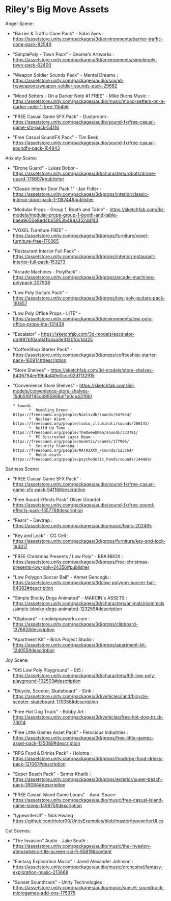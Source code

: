 # Riley's Big Move Assets

Anger Scene: 

  * "Barrier & Traffic Cone Pack" - Sabri Ayes : https://assetstore.unity.com/packages/3d/environments/barrier-traffic-cone-pack-82549

  * "SimplePoly - Town Pack" - Gnome's Artworks : https://assetstore.unity.com/packages/3d/environments/simplepoly-town-pack-62400
  
  * "Weapon Soldier Sounds Pack" - Mental Dreams : https://assetstore.unity.com/packages/audio/sound-fx/weapons/weapon-soldier-sounds-pack-29662
  
  * "Mood Setters - On a Darker Note #1 FREE" - Mike Burns Music : https://assetstore.unity.com/packages/audio/music/mood-setters-on-a-darker-note-1-free-115456
  
  * "FREE Casual Game SFX Pack" - Dustyroom : https://assetstore.unity.com/packages/audio/sound-fx/free-casual-game-sfx-pack-54116
  
  * "Free Casual SoundFX Pack" - Tim Beek : https://assetstore.unity.com/packages/audio/sound-fx/free-casual-soundfx-pack-164843

Anxiety Scene:
  * "Drone Guard" - Lukas Bobor - https://assetstore.unity.com/packages/3d/characters/robots/drone-guard-175607#publisher
 
  * "Classic Interior Door Pack 1" -Jan Fidler - https://assetstore.unity.com/packages/3d/props/interior/classic-interior-door-pack-1-118744#publisher

  * "Modular Props - Group 1, Booth and Table" - https://sketchfab.com/3d-models/modular-props-group-1-booth-and-table-baea9650e8ed4bb5953b499a352ddf43
  
  * "VOXEL Furniture FREE" - https://assetstore.unity.com/packages/3d/props/furniture/voxel-furniture-free-170365
  
  * "Restaurant Interior Full Pack" - https://assetstore.unity.com/packages/3d/props/interior/restaurant-interior-full-pack-153273

  * "Arcade Machines - PolyPack" - https://assetstore.unity.com/packages/3d/props/arcade-machines-polypack-207908
  
  * "Low Poly Guitars Pack" - https://assetstore.unity.com/packages/3d/props/low-poly-guitars-pack-161857 

  * "Low Poly Office Props - LITE" - https://assetstore.unity.com/packages/3d/environments/low-poly-office-props-lite-131438
  
  * "Escalator" - https://sketchfab.com/3d-models/escalator-da1997bf0ab64fb4aa3e3130fdc1d325
  
  * "CoffeeShop Starter Pack" - https://assetstore.unity.com/packages/3d/props/coffeeshop-starter-pack-160914#description 
  
  * "Store Shelves" - https://sketchfab.com/3d-models/store-shelves-8406794ee19b4af49e0ccc02d1132915 
  
  * "Convenience Store Shelves" - https://sketchfab.com/3d-models/convenience-store-shelves-15db5f6f195c4995898af1b0ce431f80 
        
        * Sounds
               *  Rumbling Drone - https://freesound.org/people/Nielsvdb/sounds/547644/
               *  Nuclear Alarm - https://freesound.org/people/radio_illuminati/sounds/206141/
               *  Build Up Tune - https://freesound.org/people/TheDweebMan/sounds/333781/
               *  PC Bitcrushed Lazer Beam - https://freesound.org/people/medetix/sounds/177906/
               *  Security Scanning - https://freesound.org/people/MATRIXXX_/sounds/523764/
               *  Robot-death - https://freesound.org/people/psychedelic_hands/sounds/144469/ 

Sadness Scene:

  * "FREE Casual Game SFX Pack" - https://assetstore.unity.com/packages/audio/sound-fx/free-casual-game-sfx-pack-54116#description

  * "Free Sound Effects Pack" Oliver Girardot : https://assetstore.unity.com/packages/audio/sound-fx/free-sound-effects-pack-155776#description

  * "Fears" - Devtrap : https://assetstore.unity.com/packages/audio/music/fears-202495

  * "Key and Lock" - CG Cell : https://assetstore.unity.com/packages/3d/props/furniture/key-and-lock-193317

  * "FREE Christmas Presents / Low Poly" - BRAiNBOX : https://assetstore.unity.com/packages/3d/props/free-christmas-presents-low-poly-24356#publisher

  * "Low Polygon Soccer Ball" - Ahmet Gencoglu : https://assetstore.unity.com/packages/3d/low-polygon-soccer-ball-84382#description

  * "Simple Blocky Dogs Animated" - MARCIN's ASSETS : https://assetstore.unity.com/packages/3d/characters/animals/mammals/simple-blocky-dogs-animated-123259#description

  * "Clipboard" - cookiepopworks.com : https://assetstore.unity.com/packages/3d/props/clipboard-137662#description
  
  * "Apartment Kit" - Brick Project Studio : https://assetstore.unity.com/packages/3d/props/apartment-kit-124055#description

Joy Scene:

  * "9t5 Low Poly Playground" - 9t5 : https://assetstore.unity.com/packages/3d/characters/9t5-low-poly-playground-102503#description
  
  * "Bicycle, Scooter, Skateboard" - Sirik : https://assetstore.unity.com/packages/3d/vehicles/land/bicycle-scooter-skateboard-170056#description
  
  * "Free Hot Dog Truck" - Bobby Art : https://assetstore.unity.com/packages/3d/vehicles/free-hot-dog-truck-73014
  
  * "Free Little Games Asset Pack" - Ferocious Industries : https://assetstore.unity.com/packages/3d/props/free-little-games-asset-pack-125089#description
  
  * "RPG Food & Drinks Pack" - Holotna : https://assetstore.unity.com/packages/3d/props/food/rpg-food-drinks-pack-121067#description
  
  * "Super Beach Pack" - Samer Khatib : https://assetstore.unity.com/packages/3d/props/exterior/super-beach-pack-39084#description
  
  * "FREE Casual Island Game Loops" - Aural Space: https://assetstore.unity.com/packages/audio/music/free-casual-island-game-loops-149975#description
  
  * "typewriterUI" - Nick Hwang : https://github.com/rioter00/UnityExamples/blob/master/typewriterUI.cs

Cut Scenes:

 * "The Invasion" Audio - Jake South : https://assetstore.unity.com/packages/audio/music/the-invasion-atmospheric-title-screen-sci-fi-95819#content
 
 * "Fantasy Exploration Music" - Jared Alexander Johnson :  https://assetstore.unity.com/packages/audio/music/orchestral/fantasy-exploration-music-213668
 
 * "Sunset Soundtrack" - Unity Technologies : https://assetstore.unity.com/packages/audio/music/sunset-soundtrack-microgames-add-ons-175375
